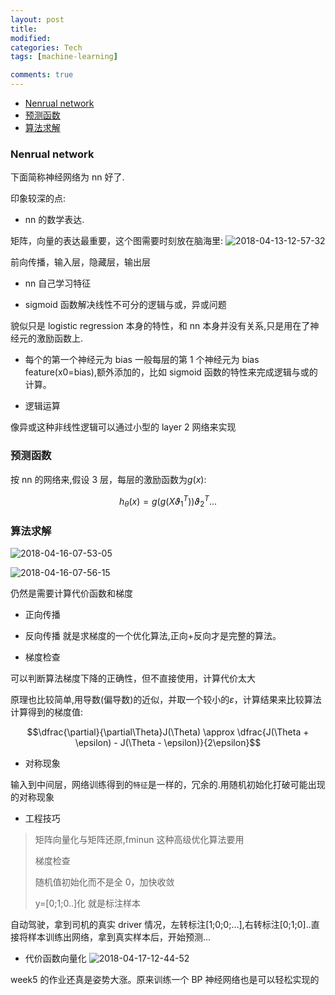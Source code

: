 ```yaml
---
layout: post
title:
modified:
categories: Tech
tags: [machine-learning]

comments: true
---
```


<!-- TOC -->

- [Nenrual network](#nenrual-network)
- [预测函数](#预测函数)
- [算法求解](#算法求解)

<!-- /TOC -->

### Nenrual network

下面简称神经网络为 nn 好了.

印象较深的点:

- nn 的数学表达.

矩阵，向量的表达最重要，这个图需要时刻放在脑海里:
![2018-04-13-12-57-32](https://images-1257933000.cos.ap-chengdu.myqcloud.com/2018-04-13-12-57-32.png)

前向传播，输入层，隐藏层，输出层

- nn 自己学习特征

- sigmoid 函数解决线性不可分的逻辑与或，异或问题

貌似只是 logistic regression 本身的特性，和 nn 本身并没有关系,只是用在了神经元的激励函数上.

- 每个的第一个神经元为 bias
   一般每层的第 1 个神经元为 bias feature(x0=bias),额外添加的，比如 sigmoid 函数的特性来完成逻辑与或的计算。

- 逻辑运算

像异或这种非线性逻辑可以通过小型的 layer 2 网络来实现

### 预测函数

按 nn 的网络来,假设 3 层，每层的激励函数为${g(x)}$:

$$h_{\theta}(x)=g(g(X\vartheta_{1}^{T}))\vartheta_{2}^{T}...$$

### 算法求解

![2018-04-16-07-53-05](https://images-1257933000.cos.ap-chengdu.myqcloud.com/2018-04-16-07-53-05.png)

![2018-04-16-07-56-15](https://images-1257933000.cos.ap-chengdu.myqcloud.com/2018-04-16-07-56-15.png)

仍然是需要计算代价函数和梯度

- 正向传播

- 反向传播
  就是求梯度的一个优化算法,正向+反向才是完整的算法。

- 梯度检查

可以判断算法梯度下降的正确性，但不直接使用，计算代价太大

原理也比较简单,用导数(偏导数)的近似，并取一个较小的$\varepsilon$，计算结果来比较算法计算得到的梯度值:

$$\dfrac{\partial}{\partial\Theta}J(\Theta) \approx \dfrac{J(\Theta + \epsilon) - J(\Theta - \epsilon)}{2\epsilon}$$

- 对称现象

输入到中间层，网络训练得到的`特征`是一样的，冗余的.用随机初始化打破可能出现的对称现象

- 工程技巧

>矩阵向量化与矩阵还原,fminun 这种高级优化算法要用
>
>梯度检查
>
>随机值初始化而不是全 0，加快收敛
>
>y=[0;1;0..]化 就是标注样本

自动驾驶，拿到司机的真实 driver 情况，左转标注[1;0;0;...],右转标注[0;1;0]..直接将样本训练出网络，拿到真实样本后，开始预测...

- 代价函数向量化
  ![2018-04-17-12-44-52](https://images-1257933000.cos.ap-chengdu.myqcloud.com/2018-04-17-12-44-52.png)

week5 的作业还真是姿势大涨。原来训练一个 BP 神经网络也是可以轻松实现的
